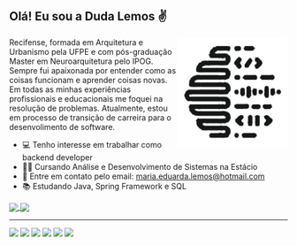 ## Olá! Eu sou a Duda Lemos ✌️

<img align="right" width="200" height="200" src="https://github.com/meduardalemos/meduardalemos/blob/main/brain_logo.png">

Recifense, formada em Arquitetura e Urbanismo pela UFPE e com pós-graduação Master em Neuroarquitetura pelo IPOG. Sempre fui apaixonada por entender como as coisas funcionam e aprender coisas novas. Em todas as minhas experiências profissionais e educacionais me foquei na resolução de problemas. Atualmente, estou em processo de transição de carreira para o desenvolimento de software.

- 💻 Tenho interesse em trabalhar como backend developer
- 👩‍🎓 Cursando Análise e Desenvolvimento de Sistemas na Estácio
- 📩 Entre em contato pelo email: maria.eduarda.lemos@hotmail.com
- 📚 Estudando Java, Spring Framework e SQL

<a href="https://github.com/anuraghazra/github-readme-stats">
  <img height=150 align="center" src="https://github-readme-stats.vercel.app/api?username=meduardalemos&show_icons=true" />
</a>
<a href="https://github.com/anuraghazra/convoychat">
  <img height=150 align="center" src="https://github-readme-stats.vercel.app/api/top-langs/?username=meduardalemos&layout=compact" />
</a>
<hr>
<span><img height=40 src="https://cdn.jsdelivr.net/gh/devicons/devicon/icons/java/java-plain.svg"/></span>
<span><img height=40 src="https://cdn.jsdelivr.net/gh/devicons/devicon/icons/mysql/mysql-original.svg" />
</span>
<span><img height=40 src="https://cdn.jsdelivr.net/gh/devicons/devicon/icons/spring/spring-original.svg" />
</span>
<span><img height=40 src="https://cdn.jsdelivr.net/gh/devicons/devicon/icons/html5/html5-plain.svg" />
</span>
<span><img height=40 src="https://cdn.jsdelivr.net/gh/devicons/devicon/icons/css3/css3-plain.svg" />
</span>
<span><img height=40 src="https://cdn.jsdelivr.net/gh/devicons/devicon/icons/typescript/typescript-original.svg" />
</span>





          
